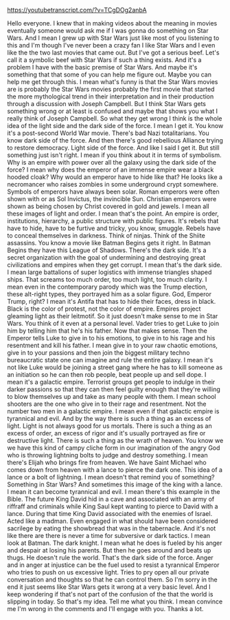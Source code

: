 https://youtubetranscript.com/?v=TCgDOg2anbA

 Hello everyone. I knew that in making videos about the meaning in movies eventually someone would ask me if I was gonna do something on Star Wars. And I mean I grew up with Star Wars just like most of you listening to this and I'm though I've never been a crazy fan I like Star Wars and I even like the the two last movies that came out. But I've got a serious beef. Let's call it a symbolic beef with Star Wars if such a thing exists. And it's a problem I have with the basic premise of Star Wars. And maybe it's something that that some of you can help me figure out. Maybe you can help me get through this. I mean what's funny is that the Star Wars movies are is probably the Star Wars movies probably the first movie that started the more mythological trend in their interpretation and in their production through a discussion with Joseph Campbell. But I think Star Wars gets something wrong or at least is confused and maybe that shows you what I really think of Joseph Campbell. So what they get wrong I think is the whole idea of the light side and the dark side of the force. I mean I get it. You know it's a post-second World War movie. There's bad Nazi totalitarians. You know dark side of the force. And then there's good rebellious Alliance trying to restore democracy. Light side of the force. And like I said I get it. But still something just isn't right. I mean if you think about it in terms of symbolism. Why is an empire with power over all the galaxy using the dark side of the force? I mean why does the emperor of an immense empire wear a black hooded cloak? Why would an emperor have to hide like that? He looks like a necromancer who raises zombies in some underground crypt somewhere. Symbols of emperors have always been solar. Roman emperors were often shown with or as Sol Invictus, the invincible Sun. Christian emperors were shown as being chosen by Christ covered in gold and jewels. I mean all these images of light and order. I mean that's the point. An empire is order, institutions, hierarchy, a public structure with public figures. It's rebels that have to hide, have to be furtive and tricky, you know, smuggle. Rebels have to conceal themselves in darkness. Think of ninjas. Think of the Shiite assassins. You know a movie like Batman Begins gets it right. In Batman Begins they have this League of Shadows. There's the dark side. It's a secret organization with the goal of undermining and destroying great civilizations and empires when they get corrupt. I mean that's the dark side. I mean large battalions of super logistics with immense triangles shaped ships. That screams too much order, too much light, too much clarity. I mean even in the contemporary parody which was the Trump election, these alt-right types, they portrayed him as a solar figure. God, Emperor Trump, right? I mean it's Antifa that has to hide their faces, dress in black. Black is the color of protest, not the color of empire. Empires project gleaming light as their leitmotif. So it just doesn't make sense to me in Star Wars. You think of it even at a personal level. Vader tries to get Luke to join him by telling him that he's his father. Now that makes sense. Then the Emperor tells Luke to give in to his emotions, to give in to his rage and his resentment and kill his father. I mean give in to your raw chaotic emotions, give in to your passions and then join the biggest military techno bureaucratic state one can imagine and rule the entire galaxy. I mean it's not like Luke would be joining a street gang where he has to kill someone as an initiation so he can then rob people, beat people up and sell dope. I mean it's a galactic empire. Terrorist groups get people to indulge in their darker passions so that they can then feel guilty enough that they're willing to blow themselves up and take as many people with them. I mean school shooters are the one who give in to their rage and resentment. Not the number two men in a galactic empire. I mean even if that galactic empire is tyrannical and evil. And by the way there is such a thing as an excess of light. Light is not always good for us mortals. There is such a thing as an excess of order, an excess of rigor and it's usually portrayed as fire or destructive light. There is such a thing as the wrath of heaven. You know we we have this kind of campy cliche form in our imagination of the angry God who is throwing lightning bolts to judge and destroy something. I mean there's Elijah who brings fire from heaven. We have Saint Michael who comes down from heaven with a lance to pierce the dark one. This idea of a lance or a bolt of lightning. I mean doesn't that remind you of something? Something in Star Wars? And sometimes this image of the king with a lance. I mean it can become tyrannical and evil. I mean there's this example in the Bible. The future King David hid in a cave and associated with an army of riffraff and criminals while King Saul kept wanting to pierce to David with a lance. During that time King David associated with the enemies of Israel. Acted like a madman. Even engaged in what should have been considered sacrilege by eating the showbread that was in the tabernacle. And it's not like there are there is never a time for subversive or dark tactics. I mean look at Batman. The dark knight. I mean what he does is fueled by his anger and despair at losing his parents. But then he goes around and beats up thugs. He doesn't rule the world. That's the dark side of the force. Anger and in anger at injustice can be the fuel used to resist a tyrannical Emperor who tries to push on us excessive light. Tries to pry open all our private conversation and thoughts so that he can control them. So I'm sorry in the end it just seems like Star Wars gets it wrong at a very basic level. And I keep wondering if that's not part of the confusion of the that the world is slipping in today. So that's my idea. Tell me what you think. I mean convince me I'm wrong in the comments and I'll engage with you. Thanks a lot.